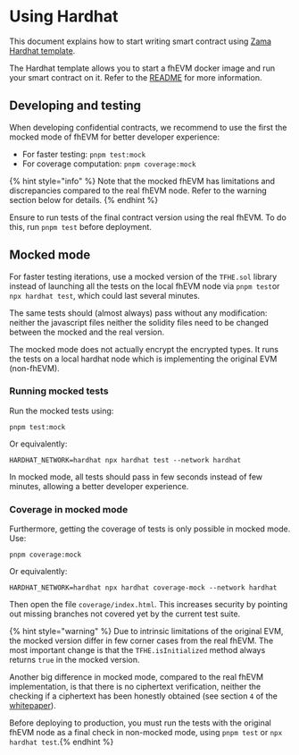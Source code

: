 # Using Hardhat

This document explains how to start writing smart contract using [Zama Hardhat template](https://github.com/zama-ai/fhevm-hardhat-template).

The Hardhat template allows you to start a fhEVM docker image and run your smart contract on it. Refer to the [README](https://github.com/zama-ai/fhevm-hardhat-template/blob/main/README.md) for more information.

## Developing and testing

When developing confidential contracts, we recommend to use the first the mocked mode of fhEVM for better developer experience:

- For faster testing: `pnpm test:mock`
- For coverage computation: `pnpm coverage:mock`

{% hint style="info" %}
Note that the mocked fhEVM has limitations and discrepancies compared to the real fhEVM node. Refer to the warning section below for details.
{% endhint %}

Ensure to run tests of the final contract version using the real fhEVM. To do this, run `pnpm test` before deployment.

## Mocked mode

For faster testing iterations, use a mocked version of the `TFHE.sol` library instead of launching all the tests on the local fhEVM node via `pnpm test`or `npx hardhat test`, which could last several minutes.

The same tests should (almost always) pass without any modification: neither the javascript files neither the solidity files need to be changed between the mocked and the real version.

The mocked mode does not actually encrypt the encrypted types. It runs the tests on a local hardhat node which is implementing the original EVM (non-fhEVM).

### Running mocked tests

Run the mocked tests using:

```
pnpm test:mock
```

Or equivalently:

```
HARDHAT_NETWORK=hardhat npx hardhat test --network hardhat
```

In mocked mode, all tests should pass in few seconds instead of few minutes, allowing a better developer experience.

### Coverage in mocked mode

Furthermore, getting the coverage of tests is only possible in mocked mode. Use:

```
pnpm coverage:mock
```

Or equivalently:

```
HARDHAT_NETWORK=hardhat npx hardhat coverage-mock --network hardhat
```

Then open the file `coverage/index.html`. This increases security by pointing out missing branches not covered yet by the current test suite.

{% hint style="warning" %} Due to intrinsic limitations of the original EVM, the mocked version differ in few corner cases from the real fhEVM. The most important change is that the `TFHE.isInitialized` method always returns `true` in the mocked version.

Another big difference in mocked mode, compared to the real fhEVM implementation, is that there is no ciphertext verification, neither the checking if a ciphertext has been honestly obtained (see section `4` of the [whitepaper](../../../fhevm-whitepaper.pdf)).

Before deploying to production, you must run the tests with the original fhEVM node as a final check in non-mocked mode, using `pnpm test` or `npx hardhat test`.{% endhint %}
